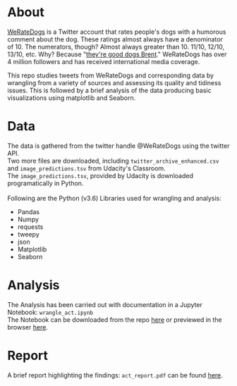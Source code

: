 # About
[WeRateDogs](https://twitter.com/dog_rates?ref_src=twsrc%5Egoogle%7Ctwcamp%5Eserp%7Ctwgr%5Eauthor) is a Twitter account that rates people's dogs with a humorous comment about the dog. These ratings almost always have a denominator of 10. The numerators, though? Almost always greater than 10. 11/10, 12/10, 13/10, etc. Why? Because "[they're good dogs Brent](https://knowyourmeme.com/memes/theyre-good-dogs-brent)." WeRateDogs has over 4 million followers and has received international media coverage.

This repo studies tweets from WeRateDogs and corresponding data by wrangling from a variety of sources and assessing its quality and tidiness issues. This is followed by a brief analysis of the data producing basic visualizations using matplotlib and Seaborn.

# Data
The data is gathered from the twitter handle @WeRateDogs using the twitter API. <br>
Two more files are downloaded, including `twitter_archive_enhanced.csv` and `image_predictions.tsv` from Udacity's Classroom. <br>
The `image_predictions.tsv`, provided by Udacity is downloaded programatically in Python. <br><br>
Following are the Python (v3.6) Libraries used for wrangling and analysis:
- Pandas
- Numpy
- requests
- tweepy
- json
- Matplotlib
- Seaborn

# Analysis
The Analysis has been carried out with documentation in a Jupyter Notebook: `wrangle_act.ipynb` <br>
The Notebook can be downloaded from the repo [here](https://github.com/dhavalpotdar/WeRateDogs/blob/master/wrangle_act.ipynb) or previewed in the browser [here](https://nbviewer.jupyter.org/github/dhavalpotdar/WeRateDogs/blob/master/wrangle_act.ipynb).

# Report
A brief report highlighting the findings: `act_report.pdf` can be found [here](https://github.com/dhavalpotdar/WeRateDogs/blob/master/act_report.pdf).
